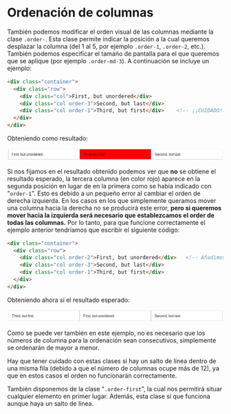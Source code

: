 # Ordenación de columnas

También podemos modificar el orden visual de las columnas mediante la clase `.order-`. Esta clase permite  indicar la posición a la cual queremos desplazar la columna (del 1 al 5, por ejemplo `.order-1`, `.order-2`, etc.). También podemos especificar el tamaño de pantalla para el que queremos que se aplique (por ejemplo `.order-md-3`). A continuación se incluye un ejemplo:

```html
<div class="container">
  <div class="row">
    <div class="col">First, but unordered</div>
    <div class="col order-3">Second, but last</div>
    <div class="col order-1">Third, but first</div>    <!-- ¡¡CUIDADO!! -->
  </div>
</div>
```

Obteniendo como resultado:

![](assets/ejemplo-ordenacion-1.png)

Si nos fijamos en el resultado obtenido podemos ver que **no** se obtiene el resultado esperado, la tercera columna (en color rojo) aparece en la segunda posición en lugar de en la primera como se había indicado con "`order-1`". Esto es debido a un pequeño error al cambiar el orden de derecha izquierda. En los casos en los que simplemente queramos mover una columna hacia la derecha no se producirá este error, **pero si queremos mover hacia la izquierda será necesario que establezcamos el order de todas las columnas.** Por lo tanto, para que funcione correctamente el ejemplo anterior tendríamos que escribir el siguiente código:

```html
<div class="container">
  <div class="row">
    <div class="col order-2">First, but unordered</div>   <!-- Añadimos el orden de esta columna -->
    <div class="col order-3">Second, but last</div>
    <div class="col order-1">Third, but first</div>
  </div>
</div>
```

Obteniendo ahora sí el resultado esperado:

![](assets/ejemplo-ordenacion-2.png)

Como se puede ver también en este ejemplo, no es necesario que los números de columna para la ordenación sean consecutivos, simplemente se ordenarán de mayor a menor.

Hay que tener cuidado con estas clases si hay un salto de línea dentro de una misma fila (debido a que el número de columnas ocupe más de 12), ya que en estos casos el orden no funcionarán correctamente.

También disponemos de la clase "`.order-first`", la cual nos permitirá situar cualquier elemento en primer lugar. Además, esta clase sí que funciona aunque haya un salto de línea.

